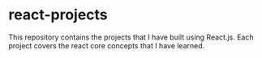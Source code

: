 # react-projects

This repository contains the projects that I have built using React.js. Each project covers the react core concepts that I have learned.

